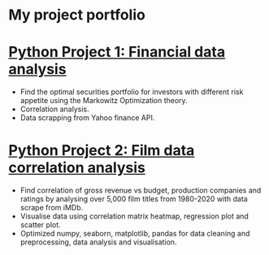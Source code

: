 # My project portfolio

# [Python Project 1: Financial data analysis](https://github.com/GISOGISO/Financial-data-analysis)
* Find the optimal securities portfolio for investors with different risk appetite using the Markowitz Optimization theory.
* Correlation analysis.
* Data scrapping from Yahoo finance API.


# [Python Project 2: Film data correlation analysis](https://github.com/GISOGISO/Film-data-correlation-analysis)
* Find correlation of gross revenue vs budget, production companies and ratings by analysing over 5,000 film titles from 1980-2020 with data scrape from iMDb. 
* Visualise data using correlation matrix heatmap, regression plot and scatter plot.  
* Optimized numpy, seaborn, matplotlib, pandas for data cleaning and preprocessing, data analysis and visualisation.


